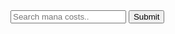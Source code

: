 <html>

<script type="text/javascript">
function search_navigate() {
    var obj = document.getElementById("navbar_search");
    var keyword = obj.value;
    var dst = "https://scryfall.com/random?q=legal:commander+t:creature+mana=" + keyword;
    window.location = dst;
}
</script>
<input type="text" placeholder="Search mana costs.." id="navbar_search" onEnter="search_navigate<>" pattern="[0-9WwUuBbRrGgCcPp{}/]*" />
<input type="button" id="navbar_submit" value="Submit" onClick="search_navigate()" />
</html>
